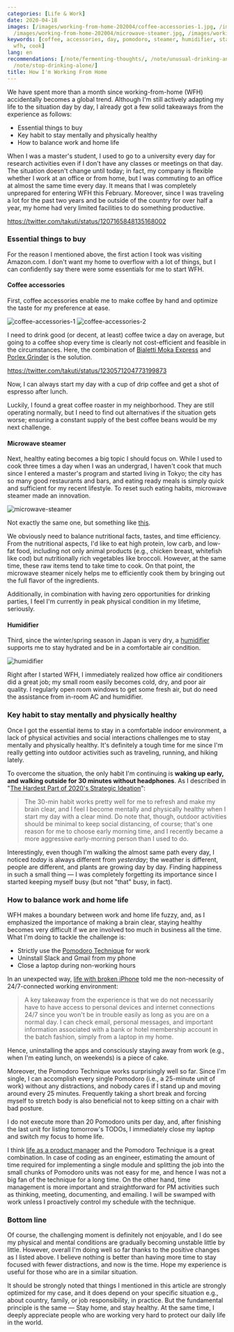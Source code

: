 ```yaml
---
categories: [Life & Work]
date: 2020-04-18
images: [/images/working-from-home-202004/coffee-accessories-1.jpg, /images/working-from-home-202004/coffee-accessories-2.jpg,
  /images/working-from-home-202004/microwave-steamer.jpg, /images/working-from-home-202004/humidifier.jpg]
keywords: [coffee, accessories, day, pomodoro, steamer, humidifier, stay, healthy,
  wfh, cook]
lang: en
recommendations: [/note/fermenting-thoughts/, /note/unusual-drinking-and-eating-habits/,
  /note/stop-drinking-alone/]
title: How I'm Working From Home
---
```


We have spent more than a month since working-from-home (WFH) accidentally becomes a global trend. Although I'm still actively adapting my life to the situation day by day, I already got a few solid takeaways from the experience as follows:

- Essential things to buy
- Key habit to stay mentally and physically healthy
- How to balance work and home life

When I was a master's student, I used to go to a university every day for research activities even if I don't have any classes or meetings on that day. The situation doesn't change until today; in fact, my company is flexible whether I work at an office or from home, but I was commuting to an office at almost the same time every day. It means that I was completely unprepared for entering WFH this February. Moreover, since I was traveling a lot for the past two years and be outside of the country for over half a year, my home had very limited facilities to do something productive.

https://twitter.com/takuti/status/1207165848135168002

### Essential things to buy

For the reason I mentioned above, the first action I took was visiting Amazon.com. I don't want my home to overflow with a lot of things, but I can confidently say there were some essentials for me to start WFH.

#### Coffee accessories

First, coffee accessories enable me to make coffee by hand and optimize the taste for my preference at ease.

![coffee-accessories-1](/images/working-from-home-202004/coffee-accessories-1.jpg) ![coffee-accessories-2](/images/working-from-home-202004/coffee-accessories-2.jpg)

I need to drink good (or decent, at least) coffee twice a day on average, but going to a coffee shop every time is clearly not cost-efficient and feasible in the circumstances. Here, the combination of [Bialetti Moka Express](https://www.amazon.com/Bialetti-06800-stove-coffee-Aluminum/dp/B0000CF3Q6) and [Porlex Grinder](https://www.amazon.com/Porlex-Mini-Stainless-Coffee-Grinder/dp/B0044ZA066) is the solution.

https://twitter.com/takuti/status/1230571204773199873

Now, I can always start my day with a cup of drip coffee and get a shot of espresso after lunch.

Luckily, I found a great coffee roaster in my neighborhood. They are still operating normally, but I need to find out alternatives if the situation gets worse; ensuring a constant supply of the best coffee beans would be my next challenge.

#### Microwave steamer

Next, healthy eating becomes a big topic I should focus on. While I used to cook three times a day when I was an undergrad, I haven't cook that much since I entered a master's program and started living in Tokyo; the city has so many good restaurants and bars, and eating ready meals is simply quick and sufficient for my recent lifestyle. To reset such eating habits, microwave steamer made an innovation. 

![microwave-steamer](/images/working-from-home-202004/microwave-steamer.jpg)

Not exactly the same one, but something like [this](https://www.amazon.com/dp/B07M5D76FV/ref=psdc_289831_t2_B005D6XZ4O).

We obviously need to balance nutritional facts, tastes, and time efficiency. From the nutritional aspects, I'd like to eat high protein, low carb, and low-fat food, including not only animal products (e.g., chicken breast, whitefish like cod) but nutritionally rich vegetables like broccoli. However, at the same time, these raw items tend to take time to cook. On that point, the microwave steamer nicely helps me to efficiently cook them by bringing out the full flavor of the ingredients.

Additionally, in combination with having zero opportunities for drinking parties, I feel I'm currently in peak physical condition in my lifetime, seriously.

#### Humidifier

Third, since the winter/spring season in Japan is very dry, a [humidifier](https://www.amazon.com/ZOJIRUSHI-Humidifier-EE-RM35-WA-Domestic-products/dp/B074DWJLY7/) supports me to stay hydrated and be in a comfortable air condition. 

![humidifier](/images/working-from-home-202004/humidifier.jpg)

Right after I started WFH, I immediately realized how office air conditioners did a great job; my small room easily becomes cold, dry, and poor air quality. I regularly open room windows to get some fresh air, but do need the assistance from in-room AC and humidifier. 

### Key habit to stay mentally and physically healthy

Once I got the essential items to stay in a comfortable indoor environment, a lack of physical activities and social interactions challenges me to stay mentally and physically healthy. It's definitely a tough time for me since I'm really getting into outdoor activities such as traveling, running, and hiking lately. 

To overcome the situation, the only habit I'm continuing is **waking up early, and walking outside for 30 minutes without headphones**. As I described in "[The Hardest Part of 2020's Strategic Ideation](/note/fermenting-thoughts)":

> The 30-min habit works pretty well for me to refresh and make my brain clear, and I feel I become mentally and physically healthy when I start my day with a clear mind. Do note that, though, outdoor activities should be minimal to keep social distancing, of course; that's one reason for me to choose early morning time, and I recently became a more aggressive early-morning person than I used to do.

Interestingly, even though I'm walking the almost same path every day, I noticed *today* is always different from *yesterday*; the weather is different, people are different, and plants are growing day by day. Finding happiness in such a small thing &mdash; I was completely forgetting its importance since I started keeping myself busy (but not "that" busy, in fact).

### How to balance work and home life

WFH makes a boundary between work and home life fuzzy, and, as I emphasized the importance of making a brain clear, staying healthy becomes very difficult if we are involved too much in business all the time. What I'm doing to tackle the challenge is:

- Strictly use the [Pomodoro Technique](https://en.wikipedia.org/wiki/Pomodoro_Technique) for work
- Uninstall Slack and Gmail from my phone
- Close a laptop during non-working hours

In an unexpected way, [life with broken iPhone](/note/life-with-broken-iphone/) told me the non-necessity of 24/7-connected working environment:

> A key takeaway from the experience is that we do not necessarily have to have access to personal devices and internet connections 24/7 since you won't be in trouble easily as long as you are on a normal day. I can check email, personal messages, and important information associated with a bank or hotel membership account in the batch fashion, simply from a laptop in my home.

Hence, uninstalling the apps and consciously staying away from work (e.g., when I'm eating lunch, on weekends) is a piece of cake.

Moreover, the Pomodoro Technique works surprisingly well so far. Since I'm single, I can accomplish every single Pomodoro (i.e., a 25-minute unit of work) without any distractions, and nobody cares if I stand up and moving around every 25 minutes. Frequently taking a short break and forcing myself to stretch body is also beneficial not to keep sitting on a chair with bad posture. 

I do not execute more than 20 Pomodoro units per day, and, after finishing the last unit for listing tomorrow's TODOs, I immediately close my laptop and switch my focus to home life.

I think [life as a product manager](/note/becoming-a-product-manager/) and the Pomodoro Technique is a great combination. In case of coding as an engineer, estimating the amount of time required for implementing a single module and splitting the job into the small chunks of Pomodoro units was not easy for me, and hence I was not a big fan of the technique for a long time. On the other hand, time management is more important and straightforward for PM activities such as thinking, meeting, documenting, and emailing. I will be swamped with work unless I proactively control my schedule with the technique.

### Bottom line

Of course, the challenging moment is definitely not enjoyable, and I do see my physical and mental conditions are gradually becoming unstable little by little. However, overall I'm doing well so far thanks to the positive changes as I listed above. I believe nothing is better than having more time to stay focused with fewer distractions, and now is the time. Hope my experience is useful for those who are in a similar situation.

It should be strongly noted that things I mentioned in this article are strongly optimized for my case, and it does depend on your specific situation e.g., about country, family, or job responsibility, in practice. But the fundamental principle is the same &mdash; Stay home, and stay healthy. At the same time, I deeply appreciate people who are working very hard to protect our daily life in the world.